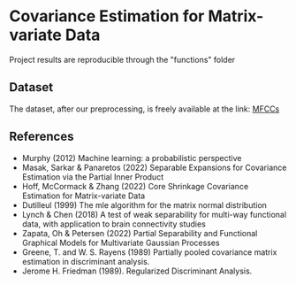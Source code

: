 <!-- README.md is generated from README.Rmd. Please edit that file -->

# Covariance Estimation for Matrix-variate Data
Project results are reproducible through the "functions" folder

## Dataset
The dataset, after our preprocessing, is freely available at the link:
<a href="https://www.icloud.com/iclouddrive/089IZUqjrhEvmTmnroIc5PpYA#MFCCs">MFCCs</a>



## References

-   Murphy (2012) Machine learning: a probabilistic perspective
-   Masak, Sarkar & Panaretos (2022) Separable Expansions for Covariance Estimation via the Partial Inner Product
-   Hoff, McCormack & Zhang (2022) Core Shrinkage Covariance Estimation for Matrix-variate Data
-  Dutilleul (1999) The mle algorithm for the matrix normal distribution
-  Lynch & Chen (2018) A test of weak separability for multi-way functional data, with application to brain connectivity studies
-  Zapata, Oh & Petersen (2022) Partial Separability and Functional Graphical Models for Multivariate Gaussian Processes
-  Greene, T. and W. S. Rayens (1989) Partially pooled covariance matrix estimation in discriminant analysis.
- Jerome H. Friedman (1989). Regularized Discriminant Analysis. 
